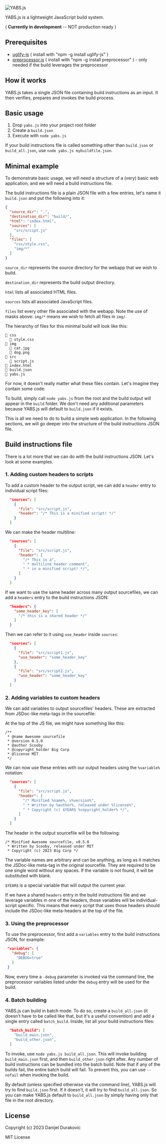 ![YABS.js](/logo.png?raw=true)

YABS.js is a lightweight JavaScript build system.

( **Currently in development** -- NOT production ready )

## Prerequisites

- [uglify-js](https://www.npmjs.com/package/uglify-js) ( install with "npm -g install uglify-js" )
- [preprocessor.js](https://www.npmjs.com/package/preprocessor) ( install with "npm -g install preprocessor" ) - only needed if the build leverages the preprocessor


## How it works

YABS.js takes a single JSON file containing build instructions as an input. It then verifies, prepares and invokes the build process.

## Basic usage

1) Drop `yabs.js` into your project root folder
2) Create a `build.json`
3) Execute with `node yabs.js`

If your build instructions file is called something other than `build.json` or `build_all.json`, use `node yabs.js mybuildfile.json`.

## Minimal example

To demonstrate basic usage, we will need a structure of a (very) basic web application, and we will need a build instructions file.

The build instructions file is a plain JSON file with a few entries, let's name it `build.json` and put the following into it: 

```JSON
{
  "source_dir": ".",
  "destination_dir": "build/",
  "html": "index.html",
  "sources": [
    "src/srcipt.js"
  ],
  "files": [
    "css/style.css",
    "img/*"
  ]
}
```

`source_dir` represents the source directory for the webapp that we wish to build.

`destination_dir` represents the build output directory.

`html` lists all associated HTML files.

`sources` lists all associated JavaScript files.

`files` list every other file associated with the webapp. Note the use of masks above: `img/*` means we wish to fetch all files in `img/`.

The hierarchy of files for this minimal build will look like this:
```
📁 css
  📜 style.css
📁 img
  📄 cat.jpg
  📄 dog.png
📁 src
  📜 script.js
📄 index.html
📄 build.json
📄 yabs.js
```

For now, it doesn't really matter what these files contain. Let's imagine they contain some code.

To build, simply call `node yabs.js` from the root and the build output will appear in the `build` folder. We don't need any additional parameters because YABS.js will default to `build.json` if it exists.

This is all we need to do to build a simple web application. In the following sections, we will go deeper into the structure of the build instructions JSON file.

## Build instructions file

There is a lot more that we can do with the build instructions JSON. Let's look at some examples.

### 1. Adding custom headers to scripts

To add a custom header to the output script, we can add a `header` entry to individual script files:

```JSON
  "sources": [
    {
      "file": "src/script.js",
      "header": "/* This is a minified script! */"
    }
  ]
```

We can make the header multiline:

```JSON
  "sources": [
    {
      "file": "src/script.js",
      "header": [
        "/* This is a",
        " * multiline header comment",
        " * in a minified script! */",
      ]
    }
  ]
```

If we want to use the same header across many output sourcefiles, we can add a `headers` entry to the build instructions JSON:

```JSON
  "headers": {
    "some_header_key": [
      "/* this is a shared header */"
    ]
  }
```

Then we can refer to it using `use_header` inside `sources`:

```JSON
  "sources": [
    {
      "file": "src/script1.js",
      "use_header": "some_header_key"
    },
    {
      "file": "src/script2.js",
      "use_header": "some_header_key"
    }
  ]
```

### 2. Adding variables to custom headers

We can add variables to output sourcefiles' headers. These are extracted from JSDoc-like meta-tags in the sourcefile:

At the top of the JS file, we might have something like this:

```JS
/**
 * @name Awesome sourcefile
 * @version 0.5.0
 * @author Scooby
 * @copyright_holder Big Corp
 * @license MIT
 */
```

We can now use these entries with our output headers using the `%variable%` notation:

```JSON
  "sources": [
    {
      "file": "src/script.js",
      "header": [
        "/* Minified %name%, v%version%",
        " * Written by %author%, released under %license%",
        " * Copyright (c) $YEAR$ %copyright_holder% */",
      ]
    }
  ]
```

The header in the output sourcefile will be the following:
```JS
/* Minified Awesome sourcefile, v0.5.0
 * Written by Scooby, released under MIT
 * Copyright (c) 2023 Big Corp */
```

The variable names are arbitrary and can be anything, as long as it matches the JSDoc-like meta-tag in the original sourcefile. They are required to be one single word without any spaces. If the variable is not found, it will be substituted with blank.

`$YEAR$` is a special variable that will output the current year.

If we have a shared `headers` entry in the build instructions file and we leverage variables in one of the headers, those variables will be individual-script specific. This means that every script that uses those headers should include the JSDoc-like meta-headers at the top of the file.

### 3. Using the preprocessor

To use the preprocessor, first add a `variables` entry to the build instructions JSON, for example:

 ```JSON
  "variables": {
    "debug": [
      "DEBUG=true"
    ]
  }
```

Now, every time a `-debug` parameter is invoked via the command line, the preprocessor variables listed under the `debug` entry will be used for the build.

### 4. Batch building

YABS.js can build in batch mode. To do so, create a `build_all.json` (it doesn't have to be called like that, but it's a useful convention) and add a single entry called `batch_build`. Inside, list all your build instructions files:

```JSON
  "batch_build": [
    "build_main.json",
    "build_other.json",
  ]
```

To invoke, use `node yabs.js build_all.json`. This will invoke building `build_main.json` first, and then `build_other.json` right after. Any number of build instructions can be bundled into the batch build. Note that if any of the builds fail, the entire batch build will fail. To prevent this, you can use `--nofail` when invoking the build.

By default (unless specified otherwise via the command line), YABS.js will try to find `build.json` first. If it doesn't, it will try to find `build_all.json`. So you can make YABS.js default to `build_all.json` by simply having only that file in the root directory.

## License

Copyright (c) 2023 Danijel Durakovic

MIT License
